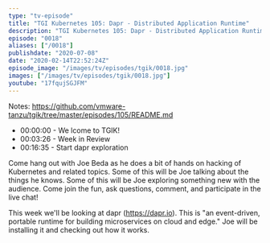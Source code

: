 ```yaml
---
type: "tv-episode"
title: "TGI Kubernetes 105: Dapr - Distributed Application Runtime"
description: "TGI Kubernetes 105: Dapr - Distributed Application Runtime"
episode: "0018"
aliases: ["/0018"]
publishdate: "2020-07-08"
date: "2020-02-14T22:52:24Z"
episode_image: "/images/tv/episodes/tgik/0018.jpg"
images: ["/images/tv/episodes/tgik/0018.jpg"]
youtube: "17fqujSGJFM"
---
```


Notes: https://github.com/vmware-tanzu/tgik/tree/master/episodes/105/README.md

- 00:00:00 - We lcome to TGIK!
- 00:03:26 - Week in Review
- 00:16:35 - Start dapr exploration

Come hang out with Joe Beda as he does a bit of hands on hacking of Kubernetes and related topics. Some of this will be Joe talking about the things he knows. Some of this will be Joe exploring something new with the audience. Come join the fun, ask questions, comment, and participate in the live chat!

This week we&#39;ll be looking at dapr (https://dapr.io). This is &#34;an event-driven, portable runtime for building microservices on cloud and edge.&#34; Joe will be installing it and checking out how it works.
